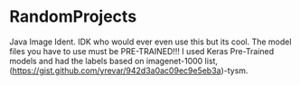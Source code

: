 # RandomProjects
Java Image Ident. IDK who would ever even use this but its cool.
The model files you have to use must be PRE-TRAINED!!!
I used Keras Pre-Trained models and had the labels based on imagenet-1000 list, (https://gist.github.com/yrevar/942d3a0ac09ec9e5eb3a)-tysm.

